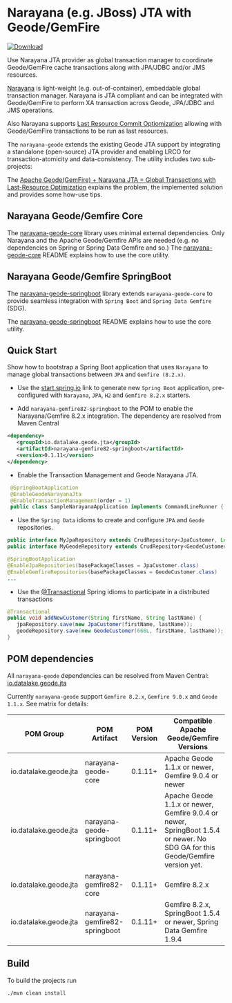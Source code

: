 # Narayana (e.g. JBoss) JTA with Geode/GemFire

[ ![Download](https://api.bintray.com/packages/big-data/maven/narayana-jta-geode-support/images/download.svg) ](https://bintray.com/big-data/maven/narayana-jta-geode-support/_latestVersion)

Use Narayana JTA provider as global transaction manager to coordinate Geode/GemFire cache transactions along with JPA/JDBC and/or JMS resources.

[Narayana](http://narayana.io//docs/project/index.html) is light-weight (e.g. out-of-container), embeddable global transaction manager. Narayana is JTA compliant and can be integrated with Geode/GemFire to perform XA transaction across Geode, JPA/JDBC and JMS operations. 

Also Narayana supports [Last Resource Commit Optiomization](http://narayana.io//docs/project/index.html#d0e1859) allowing with Geode/GemFire transactions to be run as last resources.

The `narayana-geode` extends the existing Geode JTA support by integrating a standalone (open-source) JTA provider and 
enabling LRCO for transaction-atomicity and data-consistency. The utility includes two sub-projects:

The [Apache Geode(GemFire) + Narayana JTA = Global Transactions with Last-Resource Optimization](http://blog.tzolov.net/2017/07/apache-geode-gemfire-narayana-jta.html?view=sidebar)
 explains the problem, the implemented solution and provides some how-use tips. 

## Narayana Geode/Gemfire Core 
The [narayana-geode-core](./narayana-geode-core) library uses minimal external dependencies. Only Narayana and the 
Apache Geode/Gemfire APIs are needed (e.g. no dependencies on Spring or Spring Data Gemfire and so.)
The [narayana-geode-core](./narayana-geode-core) README explains how to use the core utility. 

## Narayana Geode/Gemfire SpringBoot
The [narayana-geode-springboot](./narayana-geode-springboot) library extends `narayana-geode-core` to provide seamless 
integration with `Spring Boot` and `Spring Data Gemfire` (SDG).

The [narayana-geode-springboot](./narayana-geode-springboot) README explains how to use the core utility.
 
## Quick Start
Show how to bootstrap a Spring Boot application that uses `Narayana` to manage global transactions between `JPA` and
 `Gemfire (8.2.x)`. 

* Use the [start.spring.io](http://bit.ly/2ugGK5U) link to generate new `Spring Boot` application, pre-configured with `Narayana`, `JPA`, `H2` and `Gemfire 8.2.x` starters.

* Add `narayana-gemfire82-springboot` to the POM to enable the Narayana/Gemfire 8.2.x integration. The dependency are resolved from Maven Central 
```xml
<dependency>
   <groupId>io.datalake.geode.jta</groupId>
   <artifactId>narayana-gemfire82-springboot</artifactId>
   <version>0.1.11</version>
</dependency>
```
* Enable the Transaction Management and Geode Narayana JTA.
```java
 @SpringBootApplication
 @EnableGeodeNarayanaJta
 @EnableTransactionManagement(order = 1)
 public class SampleNarayanaApplication implements CommandLineRunner {   ... }

```
* Use the `Spring Data` idioms to create and configure `JPA` and `Geode` repositories.
```java
public interface MyJpaRepository extends CrudRepository<JpaCustomer, Long> {...}
public interface MyGeodeRepository extends CrudRepository<GeodeCustomer, Long> {...}
```
```java
@SpringBootApplication
@EnableJpaRepositories(basePackageClasses = JpaCustomer.class)
@EnableGemfireRepositories(basePackageClasses = GeodeCustomer.class)
...
```
* Use the [@Transactional](https://docs.spring.io/spring/docs/current/javadoc-api/org/springframework/transaction/annotation/Transactional.html) Spring idioms to participate in a distributed transactions
```java
@Transactional
public void addNewCustomer(String firstName, String lastName) {
   jpaRepository.save(new JpaCustomer(firstName, lastName));
   geodeRepository.save(new GeodeCustomer(666L, firstName, lastName));
}
```
## POM dependencies 
All `narayana-geode` dependencies can be resolved from Maven Central: [io.datalake.geode.jta](https://search.maven.org/#search%7Cga%7C1%7Cg%3A%22io.datalake.geode.jta%22) 

Currently `narayana-geode` support `Gemfire 8.2.x`, `Gemfire 9.0.x` and `Geode 1.1.x`. See matrix for details:

|       POM Group       |          POM Artifact         | POM Version | Compatible Apache Geode/Gemfire Versions |
| --------------------- | ----------------------------- | ----------- | ------------------------------------------- |
| io.datalake.geode.jta | narayana-geode-core           | 0.1.11+     | Apache Geode 1.1.x or newer, Gemfire 9.0.4 or newer  |
| io.datalake.geode.jta | narayana-geode-springboot     | 0.1.11+     | Apache Geode 1.1.x or newer, Gemfire 9.0.4 or newer, SpringBoot 1.5.4 or newer. No SDG GA for this Geode/Gemfire version yet. |
| io.datalake.geode.jta | narayana-gemfire82-core       | 0.1.11+     | Gemfire 8.2.x  |
| io.datalake.geode.jta | narayana-gemfire82-springboot | 0.1.11+     | Gemfire 8.2.x, SpringBoot 1.5.4 or newer, Spring Data Gemfire 1.9.4  |

## Build
To build the projects run
```
./mvn clean install
```